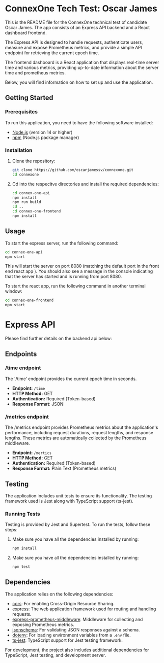 # ConnexOne Tech Test: Oscar James

This is the README file for the ConnexOne technical test of candidate Oscar James. The app consists of an Express API backend and a React dashboard frontend.

The Express API is designed to handle requests, authenticate users, measure and expose Prometheus metrics, and provide a simple API endpoint for retrieving the current epoch time. 

The frontend dashboard is a React application that displays real-time server time and various metrics, providing up-to-date information about the server time and prometheus metrics.

Below, you will find information on how to set up and use the application.

## Getting Started

### Prerequisites

To run this application, you need to have the following software installed:

- [Node.js](https://nodejs.org/) (version 14 or higher)
- [npm](https://www.npmjs.com/) (Node.js package manager)

### Installation

1. Clone the repository:

   ```bash
   git clone https://github.com/oscarjamessv/connexone.git
   cd connexone
   ```
2. Cd into the respecitve directories and install the required dependencies:
   ```bash
   cd connex-one-api
   npm install
   npm run build
   cd ..
   cd connex-one-frontend
   npm install
   ```

## Usage

To start the express server, run the following command:
```bash
cd connex-one-api
npm start
```
This will start the server on port 8080 (matching the default port in the front end react app ). You should also see a message in the console indicating that the server has started and is running from port 8080.

To start the react app, run the following command in another terminal window:
```bash
cd connex-one-frontend
npm start
```

# Express API
Please find further details on the backend api below:

## Endpoints
### /time endpoint
The '/time' endpoint provides the current epoch time in seconds. 
- **Endpoint:** `/time`
- **HTTP Method:** GET
- **Authentication:** Required (Token-based)
- **Response Format:** JSON

### /metrics endpoint
The /metrics endpoint provides Prometheus metrics about the application's performance, including request durations, request lengths, and response lengths. These metrics are automatically collected by the Prometheus middleware.

- **Endpoint:** `/mertics`
- **HTTP Method:** GET
- **Authentication:** Required (Token-based)
- **Response Format:** Plain Text (Prometheus metrics)

## Testing

The application includes unit tests to ensure its functionality. The testing framework used is Jest along with TypeScript support (ts-jest).

### Running Tests

Testing is provided by Jest and Supertest.
To run the tests, follow these steps:

1. Make sure you have all the dependencies installed by running:

   ```bash
   npm install

2. Make sure you have all the dependencies installed by running:

   ```bash
   npm test

## Dependencies

The application relies on the following dependencies:

- [cors](https://www.npmjs.com/package/cors): For enabling Cross-Origin Resource Sharing.
- [express](https://www.npmjs.com/package/express): The web application framework used for routing and handling requests.
- [express-prometheus-middleware](https://www.npmjs.com/package/express-prometheus-middleware): Middleware for collecting and exposing Prometheus metrics.
- [jsonschema](https://www.npmjs.com/package/jsonschema): For validating JSON responses against a schema.
- [dotenv](https://www.npmjs.com/package/dotenv): For loading environment variables from a `.env` file.
- [ts-jest](https://www.npmjs.com/package/ts-jest): TypeScript support for Jest testing framework.

For development, the project also includes additional dependencies for TypeScript, Jest testing, and development server.